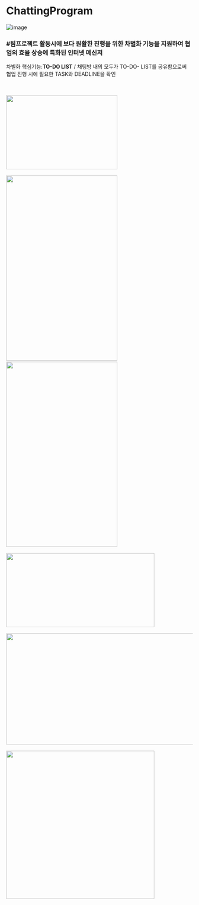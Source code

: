 # ChattingProgram

![image](https://user-images.githubusercontent.com/88318377/208547593-d491abed-8c4c-46b3-a6bd-b2956bc332fd.png)



<H3>#팀프로젝트 활동시에 보다 원활한 진행을 위한 차별화 기능을 지원하여 협업의 효율 상승에 특화된 인터넷 메신저</H3>

차별화 핵심기능:**TO-DO LIST** /
채팅방 내의 모두가 TO-DO- LIST를 공유함으로써 협업 진행 시에 필요한 TASK와 DEADLINE을 확인
<br><br><br>
<div>
<img src="https://user-images.githubusercontent.com/88318377/208548200-15fdf872-740f-437d-928f-c765ad3a2139.png" width="300" height="200"><br><br>
<img src="https://user-images.githubusercontent.com/88318377/208548208-737dd4fe-ef35-4fe0-824f-bb33096e5d6e.png" width="300" height="500">&nbsp&nbsp&nbsp&nbsp
<img src="https://user-images.githubusercontent.com/88318377/208548218-37f73bf1-eef9-41e8-ab58-c679ae7b0a60.png" width="300" height="500"><br><br>
<img src="https://user-images.githubusercontent.com/88318377/208548227-09927415-b7f7-4794-a941-76eb7ebd1c3b.png" width="400" height="200"><br><br>
<img src="https://user-images.githubusercontent.com/88318377/208548261-0cfcdaa3-6e71-426d-af88-53a55e4ad1b9.png" width="1000" height="300"><br><br>
<img src="https://user-images.githubusercontent.com/88318377/208548284-7c064877-e48c-4d8e-8e4d-4be8812b081c.png" width="400" height="400">
</div>
